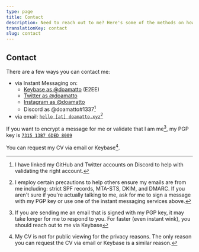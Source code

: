 ```yaml
---
type: page
title: Contact
description: Need to reach out to me? Here's some of the methods on how to do so
translationKey: contact
slug: contact
---
```


## Contact

There are a few ways you can contact me:
- via Instant Messaging on: 
  - [Keybase as @doamatto](https://keybase.io/doamatto) (E2EE)
  - [Twitter as @doamatto](https://twitter.com/doamatto) 
  - [Instagram as @doamatto](https://instagram.com/thetruedoormat)
  - Discord as @doamatto#1337[^1]
- via email: [`hello [at] doamatto.xyz`](mailto:hello@doamatto.xyz)[^2]

If you want to encrypt a message for me or validate that I am me[^3], my PGP key is [`7315 13B7 6DED 8009`](https://keybase.io/doamatto/pgp_keys.asc?fingerprint=58b953e7225f839c20ab2371731513b76ded8009)

You can request my CV via email or Keybase[^4].


[^1]: I have linked my GitHub and Twitter accounts on Discord to help with validating the right account.
[^2]: I employ certain precautions to help others ensure my emails are from me including: strict SPF records, MTA-STS, DKIM, and DMARC. If you aren't sure if you're actually talking to me, ask for me to sign a message with my PGP key or use one of the instant messaging services above.
[^3]: If you are sending me an email that is signed with my PGP key, it may take longer for me to respond to you. For faster (even instant wink), you should reach out to me via Keybase
[^4]: My CV is not for public viewing for the privacy reasons. The only reason you can request the CV via email or Keybase is a similar reason.